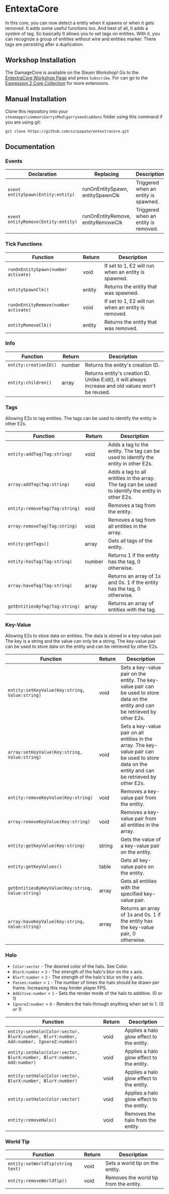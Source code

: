 # EntextaCore

In this core, you can now detect a entity when it spawns or when it gets removed. It adds some useful functions too. And best of all, it adds a system of tag. So basically It allows you to set tags on entities. With it, you can recognize a group of entities without wire and entities marker. There tags are persisting after a duplication.


## Workshop Installation

The DamageCore is available on the Steam Workshop! Go to the [EntextraCore Workshop Page][EntextraCore Workshop Page] and press `Subscribe`. For can go to the [Expression 2 Core Collection][Expression 2 Core Collection] for more extensions.

## Manual Installation

Clone this repository into your `steamapps\common\GarrysMod\garrysmod\addons` folder using this command if you are using git:

    git clone https://github.com/sirpapate/entextracore.git

## Documentation

### Events

| Declaration                         | Replacing                          | Description                            |
|-------------------------------------|------------------------------------|----------------------------------------|
| `event entitySpawn(Entity:entity)`  | runOnEntitySpawn, entitySpawnClk   | Triggered when an entity is spawned.   |
| `event entityRemove(Entity:entity)` | runOnEntityRemove, entityRemoveClk | Triggered when an entity is removed.   |

### Tick Functions

| Function                                                                              | Return | Description                                                                                                                                       |
|---------------------------------------------------------------------------------------|--------|---------------------------------------------------------------------------------------------------------------------------------------------------|
| `runOnEntitySpawn(number activate)`                                                   | void   | If set to 1, E2 will run when an entity is spawned.                                                                                               |
| `entitySpawnClk()`                                                                    | entity | Returns the entity that was spawned.                                                                                                              |
| `runOnEntityRemove(number activate)`                                                  | void   | If set to 1, E2 will run when an entity is removed.                                                                                               |
| `entityRemoveClk()`                                                                   | entity | Returns the entity that was removed.                                                                                                              |

### Info

| Function                                                                              | Return | Description                                                                                                                                       |
|---------------------------------------------------------------------------------------|--------|---------------------------------------------------------------------------------------------------------------------------------------------------|
| `entity:creationID()`                                                                 | number | Returns the entity's creation ID.                                                                                                                 |
| `entity:children()`                                                                   | array  | Returns entity's creation ID. Unlike E:id(), it will always increase and old values won't be reused.                                              |

### Tags

Allowing E2s to tag entities. The tags can be used to identify the entity in other E2s.

| Function                                                                              | Return | Description                                                                                                                                       |
|---------------------------------------------------------------------------------------|--------|---------------------------------------------------------------------------------------------------------------------------------------------------|
| `entity:addTag(Tag:string)`                                                           | void   | Adds a tag to the entity. The tag can be used to identify the entity in other E2s.                                                                |
| `array:addTag(Tag:string)`                                                            | void   | Adds a tag to all entities in the array. The tag can be used to identify the entity in other E2s.                                                 |
| `entity:removeTag(Tag:string)`                                                        | void   | Removes a tag from the entity.                                                                                                                    |
| `array:removeTag(Tag:string)`                                                         | void   | Removes a tag from all entities in the array.                                                                                                     |
| `entity:getTags()`                                                                    | array  | Gets all tags of the entity.                                                                                                                      |
| `entity:hasTag(Tag:string)`                                                           | number | Returns 1 if the entity has the tag, 0 otherwise.                                                                                                 |
| `array:haveTag(Tag:string)`                                                           | array  | Returns an array of 1s and 0s. 1 if the entity has the tag, 0 otherwise.                                                                          |
| `getEntitiesByTag(Tag:string)`                                                        | array  | Returns an array of entities with the tag.                                                                                                        |

### Key-Value

Allowing E2s to store data on entities. The data is stored in a key-value pair. The key is a string and the value can only be a string.
The key-value pair can be used to store data on the entity and can be retrieved by other E2s.

| Function                                                                              | Return | Description                                                                                                                                       |
|---------------------------------------------------------------------------------------|--------|---------------------------------------------------------------------------------------------------------------------------------------------------|
| `entity:setKeyValue(Key:string, Value:string)`                                        | void   | Sets a key-value pair on the entity. The key-value pair can be used to store data on the entity and can be retrieved by other E2s.                |
| `array:setKeyValue(Key:string, Value:string)`                                         | void   | Sets a key-value pair on all entities in the array. The key-value pair can be used to store data on the entity and can be retrieved by other E2s. |
| `entity:removeKeyValue(Key:string)`                                                   | void   | Removes a key-value pair from the entity.                                                                                                         |
| `array:removeKeyValue(Key:string)`                                                    | void   | Removes a key-value pair from all entities in the array.                                                                                          |
| `entity:getKeyValue(Key:string)`                                                      | string | Gets the value of a key-value pair on the entity.                                                                                                 |
| `entity:getKeyValues()`                                                               | table  | Gets all key-value pairs on the entity.                                                                                                           |
| `getEntitiesByKeyValue(Key:string, Value:string)`                                     | array  | Gets all entities with the specified key-value pair.                                                                                              |
| `array:haveKeyValue(Key:string, Value:string)`                                        | array  | Returns an array of 1s and 0s. 1 if the entity has the key-value pair, 0 otherwise.                                                               |

### Halo

* `Color:vector` - The desired color of the halo. See Color.
* `BlurX:number` = `2` - The strength of the halo's blur on the x axis.
* `BlurY:number` = `2` - The strength of the halo's blur on the y axis.
* `Passes:number` = `1` - The number of times the halo should be drawn per frame. Increasing this may hinder player FPS.
* `Additive:number` = `1` - Sets the render mode of the halo to additive. (0 or 1)
* `IgnoreZ:number` = `0` - Renders the halo through anything when set to 1. (0 or 1)

| Function                                                                               | Return | Description                                                                                                                                       |
|----------------------------------------------------------------------------------------|--------|---------------------------------------------------------------------------------------------------------------------------------------------------|
| `entity:setHalo(Color:vector, BlurX:number, BlurY:number, Add:number, IgnoreZ:number)` | void   | Applies a halo glow effect to the entity.                                                                                                         |
| `entity:setHalo(Color:vector, BlurX:number, BlurY:number, Add:number)`                 | void   | Applies a halo glow effect to the entity.                                                                                                         |
| `entity:setHalo(Color:vector, BlurX:number, BlurY:number)`                             | void   | Applies a halo glow effect to the entity.                                                                                                         |
| `entity:setHalo(Color:vector)`                                                         | void   | Applies a halo glow effect to the entity.                                                                                                         |
| `entity:removeHalo()`                                                                  | void   | Removes the halo from the entity.                                                                                                                 |

### World Tip

| Function                                                                               | Return | Description                                                                                                                                       |
|----------------------------------------------------------------------------------------|--------|---------------------------------------------------------------------------------------------------------------------------------------------------|
| `entity:setWorldTip(string text)`                                                      | void   | Sets a world tip on the entity.                                                                                                                   |
| `entity:removeWorldTip()`                                                              | void   | Removes the world tip from the entity.                                                                                                            |



[EntextraCore Workshop Page]: <https://steamcommunity.com/sharedfiles/filedetails/?id=714598720>
[Expression 2 Core Collection]: <https://steamcommunity.com/workshop/filedetails/?id=726399057>